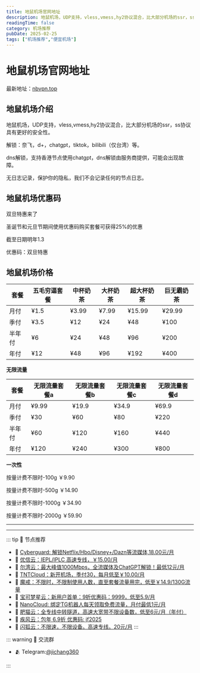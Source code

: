 ```yaml
---
title: 地鼠机场官网地址
description: 地鼠机场，UDP支持，vless,vmess,hy2协议混合，比大部分机场的ssr，ss协议具有更好的安全性。
readingTime: false
category: 机场推荐
pubDate: 2025-02-25
tags: ["机场推荐","便宜机场"]
---
```


# 地鼠机场官网地址

最新地址：[nbvpn.top](https://a.suola.link/youxinyun)

## 地鼠机场介绍

地鼠机场，UDP支持，vless,vmess,hy2协议混合，比大部分机场的ssr，ss协议具有更好的安全性。

解锁：奈飞，d+，chatgpt，tiktok，bilibili（仅台湾）等。

dns解锁，支持香港节点使用chatgpt，dns解锁由服务商提供，可能会出现故障。

无日志记录，保护你的隐私，我们不会记录任何的节点日志。

## 地鼠机场优惠码

双旦特惠来了

圣诞节和元旦节期间使用优惠码购买套餐可获得25%的优惠

截至日期明年1.3

优惠码：双旦特惠

## 地鼠机场价格

|套餐|五毛穷逼套餐|中杯奶茶|大杯奶茶|超大杯奶茶|巨无霸奶茶|
|----|----|----|----|----|----|
|月付|¥1.5|¥3.99|¥7.99|¥15.99|¥29.99|
|季付|¥3.5|¥12|¥24|¥48|¥100|
|半年付|¥6|¥24|¥48|¥96|¥200|
|年付|¥12|¥48|¥96|¥192|¥400|

**无限流量**

|套餐|无限流量套餐a|无限流量套餐b|无限流量套餐c|无限流量套餐d|
|----|----|----|----|----|
|月付|¥9.99|¥19.9|¥34.9|¥69.9|
|季付|¥30|¥60|¥80|¥220|
|半年付|¥60|¥120|¥160|¥440|
|年付|¥120|¥240|¥300|¥800|

**一次性**

按量计费不限时-100g ￥9.90

按量计费不限时-500g ￥14.90

按量计费不限时-1000g ￥34.90

按量计费不限时-2000g ￥59.90

---------
---------

::: tip 🎉 节点推荐
- 🚀 [Cyberguard: 解锁Netflix/Hbo/Disney+/Dazn等流媒体,18.00元/月](https://www.cyberguard.best/#/register?code=XsreC0T5)<br>
- 🚀 [优信云：IEPL/IPLC 高速专线，￥15.00/月](https://www.优信云.com/#/register?code=JRtE5uIV)<br>
- 🚀 [尔湾云：最大峰值1000Mbps，全流媒体及ChatGPT解锁！最低12元/月](https://erwan6.net/auth/register?code=BoObCd)<br>
- 🚀 [TNTCloud：新开机场，季付30，每月低至￥10.00/月](https://haibing822.tntvipaff.cc/#/register?code=GtjJVgml)<br>
- 🚀 [魔戒：不限时，不限制使用人数，直至套餐流量用完，低至￥14.9/130G流量](https://mojie.app/#/register?code=sSdtPtLo)<br>
- 🚀 [宝可梦星云：新用户首单：9折优惠码：9999，低至5.9/月 ](https://love.521pokemon.com/register?code=56ERkkxp)<br>
- 🚀 [NanoCloud: 绑定TG机器人每天领取免费流量，月付最低1元/月](https://edu.uodoo.bid/auth/register?code=JMiOQDHf)<br>
- 🚀 [肥猫云：全专线中转隧道，高速大宽带不限设备数，低至6元/月（年付）](https://fchb1188.fcvipaff.cc/register?aff=X1vZd2wf)<br>
- 🚀 [疾风云：包年 6.9折 优惠码: jf2025](https://homes.tr25.cn?code=ReCm)<br>
- 🚀 [闪狐云：不限速，不限设备。高速专线。20元/月](https://inv02.ffaff.cc/register?aff=WQApz2pv)
:::

::: warning  💬 交流群

- 🫂 Telegram:[@jichang360](https://t.me/jichang360)

:::
